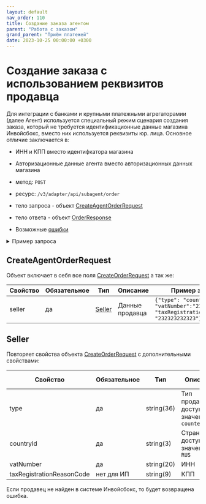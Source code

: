 ```yaml
---
layout: default
nav_order: 110
title: Создание заказа агентом
parent: "Работа с заказом"
grand_parent: "Приём платежей"
date: 2023-10-25 00:00:00 +0300
---
```


# Создание заказа с использованием реквизитов продавца

Для интеграции с банками и крупными платежными агрегаторамии (далее Агент) используется специальный режим сценария создания заказа, который не требуется идентификационные данные магазина Инвойсбокс, вместо них используется реквизиты юр. лица. Основное отличие заключается в:
- ИНН и КПП вместо идентифкатора магазина
- Авторизационные данные агента вместо авторизационных данных магазина


- метод: `POST`
- ресурс: `/v3/adapter/api/subagent/order`
- тело запроса - объект [CreateAgentOrderRequest](#createagentorderrequest)
- тело ответа - объект [OrderResponse](/docs/merchant/notification/status/#orderresponse)
- Возможные [ошибки](/docs/dictionary/error/)


<details>
  <summary>Пример запроса</summary>
<section markdown="1">
``` json
POST /v3/billing/api/order/order
Authorization: Bearer b37c4c689295904ed21eee5d9a48d42e
Content-Type: application/json
Accept: application/json
{
  "seller": {
    "type": "counterparty",
    "vatNumber": "232323232323",
    "taxRegistrationReasonCode": "232323232323"
   },
  "merchantOrderId": "m-1608560079",
  "amount": 371.88,
  "successUrl": "https://merchant.ru/order/xxx?result=success",
  "failUrl": "https://merchant.ru/order/xxx?result=fail",
  "returnUrl": "https://merchant.ru/order/xxx?result=return",
  "vatAmount": 61.98,
  "basketItems": [
    {
      "sku": "5fe0adcfa7fb4",
      "name": "Бронирование номера",
      "measure": "шт.",
      "measureCode": "796",
      "grossWeight": 0,
      "netWeight": 0,
      "quantity": 3,
      "amount": 123.96,
      "amountWoVat": 103.3,
      "totalAmount": 371.88,
      "totalVatAmount": 61.98,
      "vatCode": "RUS_VAT20",
      "type": "service",
      "paymentType": "full_prepayment"
    }
  ],
  "metaData": {
    "@type": "LodgingReservation",
    "reservationId": "abc456",
    "reservationStatus": "https://schema.org/ReservationConfirmed",
    "underName": {
      "@type": "Person",
      "name": "John Smith"
    },
    "reservationFor": {
      "@type": "LodgingBusiness",
      "name": "Hilton San Francisco Union Square",
      "address": {
        "@type": "PostalAddress",
        "streetAddress": "333 O'Farrell St",
        "addressLocality": "San Francisco",
        "addressRegion": "CA",
        "postalCode": "94102",
        "addressCountry": "US"
      },
      "telephone": "415-771-1400"
    },
    "checkinTime": "2017-04-11T16:00:00-08:00",
    "checkoutTime": "2017-04-13T11:00:00-08:00"
  },
  "expirationDate": "2020-12-22T00:00:00+00:00",
  "languageId": "ru",
  "currencyId": "RUB",
  "description": "Оплата номера в отеле",
  "customer": {
    "type": "private",
    "name": "Peter",
    "phone": "79001112233",
    "email": "peter@domain.com",
    "vatNumber": "",
    "registrationAddress": ""
  }
}
```
</section>
</details>

## CreateAgentOrderRequest

Объект включает в себя все поля [CreateOrderRequest](/docs/merchant/order/create/#createorderrequest) а так же:

| Свойство | Обязательное | Тип               | Описание        | Пример значения                                                                                     |
|----------|--------------|-------------------|-----------------|-----------------------------------------------------------------------------------------------------|
| seller   | да           | [Seller](#seller) | Данные продавца | `{"type": "counterparty", "vatNumber":"232323232323", "taxRegistrationReasonCode": "232323232323"}` | 


## Seller

Повторяет свойства объекта [CreateOrderRequest](#createorderrequest) с дополнительными свойствами:

| Свойство                  | Обязательное | Тип        | Описание                                         | Пример значения |
|---------------------------|--------------|------------|--------------------------------------------------|-----------------|
| type                      | да           | string(36) | Тип продавца, доступные значения: `counterparty` | `counterparty`  |
| countryId                 | да           | string(3)  | Страна, доступные значения: `RUS`                | `RUS`           |
| vatNumber                 | да           | string(20) | ИНН                                              | `7710044140`    |
| taxRegistrationReasonCode | нет для ИП   | string(9)  | КПП                                              | `770201001`     |


Если продавец не найден в системе Инвойсбокс, то будет возвращена ошибка.
